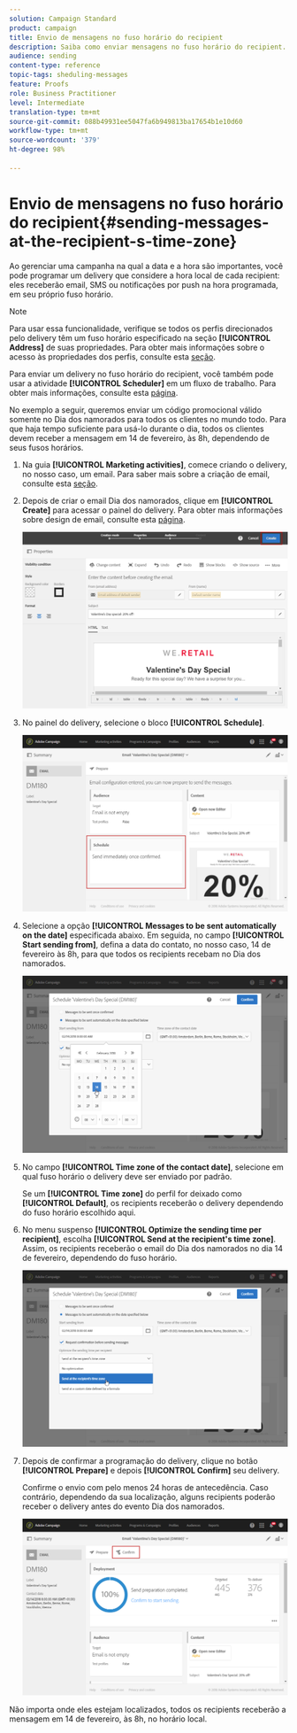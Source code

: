 ```yaml
---
solution: Campaign Standard
product: campaign
title: Envio de mensagens no fuso horário do recipient
description: Saiba como enviar mensagens no fuso horário do recipient.
audience: sending
content-type: reference
topic-tags: sheduling-messages
feature: Proofs
role: Business Practitioner
level: Intermediate
translation-type: tm+mt
source-git-commit: 088b49931ee5047fa6b949813ba17654b1e10d60
workflow-type: tm+mt
source-wordcount: '379'
ht-degree: 98%

---
```



# Envio de mensagens no fuso horário do recipient{#sending-messages-at-the-recipient-s-time-zone}

Ao gerenciar uma campanha na qual a data e a hora são importantes, você pode programar um delivery que considere a hora local de cada recipient: eles receberão email, SMS ou notificações por push na hora programada, em seu próprio fuso horário.

>[!NOTE]
>
>Para usar essa funcionalidade, verifique se todos os perfis direcionados pelo delivery têm um fuso horário especificado na seção **[!UICONTROL Address]** de suas propriedades. Para obter mais informações sobre o acesso às propriedades dos perfis, consulte esta [seção](../../audiences/using/editing-profiles.md).

Para enviar um delivery no fuso horário do recipient, você também pode usar a atividade **[!UICONTROL Scheduler]** em um fluxo de trabalho. Para obter mais informações, consulte esta [página](../../automating/using/scheduler.md).

No exemplo a seguir, queremos enviar um código promocional válido somente no Dia dos namorados para todos os clientes no mundo todo. Para que haja tempo suficiente para usá-lo durante o dia, todos os clientes devem receber a mensagem em 14 de fevereiro, às 8h, dependendo de seus fusos horários.

1. Na guia **[!UICONTROL Marketing activities]**, comece criando o delivery, no nosso caso, um email. Para saber mais sobre a criação de email, consulte esta [seção](../../channels/using/creating-an-email.md).
1. Depois de criar o email Dia dos namorados, clique em **[!UICONTROL Create]** para acessar o painel do delivery. Para obter mais informações sobre design de email, consulte esta [página](../../designing/using/personalization.md#example-email-personalization).

   ![](assets/send-time_opt_valentine_1.png)

1. No painel do delivery, selecione o bloco **[!UICONTROL Schedule]**.

   ![](assets/send-time_opt_valentine_2.png)

1. Selecione a opção **[!UICONTROL Messages to be sent automatically on the date]** especificada abaixo. Em seguida, no campo **[!UICONTROL Start sending from]**, defina a data do contato, no nosso caso, 14 de fevereiro às 8h, para que todos os recipients recebam no Dia dos namorados.

   ![](assets/send-time_opt_valentine.png)

1. No campo **[!UICONTROL Time zone of the contact date]**, selecione em qual fuso horário o delivery deve ser enviado por padrão.

   Se um **[!UICONTROL Time zone]** do perfil for deixado como **[!UICONTROL Default]**, os recipients receberão o delivery dependendo do fuso horário escolhido aqui.

1. No menu suspenso **[!UICONTROL Optimize the sending time per recipient]**, escolha **[!UICONTROL Send at the recipient's time zone]**. Assim, os recipients receberão o email do Dia dos namorados no dia 14 de fevereiro, dependendo do fuso horário.

   ![](assets/send-time_opt_valentine_3.png)

1. Depois de confirmar a programação do delivery, clique no botão **[!UICONTROL Prepare]** e depois **[!UICONTROL Confirm]** seu delivery.

   Confirme o envio com pelo menos 24 horas de antecedência. Caso contrário, dependendo da sua localização, alguns recipients poderão receber o delivery antes do evento Dia dos namorados.

   ![](assets/send-time_opt_valentine_4.png)

Não importa onde eles estejam localizados, todos os recipients receberão a mensagem em 14 de fevereiro, às 8h, no horário local.
